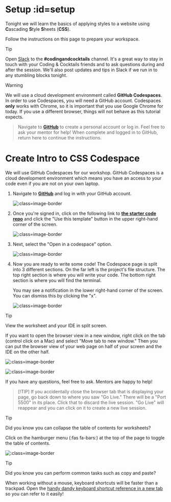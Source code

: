 # Setup :id=setup

Tonight we will learn the basics of applying styles to a website using **C**ascading **S**tyle **S**heets (**CSS**).

Follow the instructions on this page to prepare your workspace.

> [!TIP]
> Open [Slack](http://kcwit.slack.com/) to the **#codingandcocktails** channel. It's a great way to stay in touch with your Coding & Cocktails friends and to ask questions during and after the session. We'll also post updates and tips in Slack if we run in to any stumbling blocks tonight.

> [!WARNING]
> We will use a cloud development environment called **GitHub Codespaces**. In order to use Codespaces, you will need a GitHub account. Codespaces **only** works with Chrome, so it is important that you use Google Chrome for today. If you use a different browser, things will not behave as this tutorial expects.

> Navigate to [**GitHub**](https://github.com) to create a personal account or log in. Feel free to ask your mentor for help! When complete and logged in to GitHub, return here to continue the instructions.

# Create Intro to CSS Codespace

We will use GitHub Codespaces for our workshop. GitHub Codespaces is a cloud development environment which means you have an access to your code even if you are not on your own laptop.

1. Navigate to [**GitHub**](https://github.com/login) and log in with your GitHub account.

    ![](./images/github_login.png ":class=image-border")

2. Once you're signed in, click on the following link to [**the starter code repo**](https://github.com/KansasCityWomeninTechnology/Coding-and-Cocktails-Intro-to-CSS) and click the "Use this template" button in the upper right-hand corner of the screen.

    ![](./images/intro_css_repo_page.png ":class=image-border")

3. Next, select the "Open in a codespace" option.

    ![](./images/open_in_codespace.png ":class=image-border")

4. Now you are ready to write some code! The Codespace page is split into 3 different sections. On the far left is the project's file structure. The top right section is where you will write your code. The bottom right section is where you will find the terminal.

    You may see a notification in the lower right-hand corner of the screen. You can dismiss this by clicking the "x".

    ![](./images/LiveServer_notification.png ":class=image-border")

> [!TIP]
> View the worksheet and your IDE in split screen.
>
> If you want to open the browser view in a new window, right click on the tab (control click on a Mac) and select "Move tab to new window." Then you can put the browser view of your web page on half of your screen and the IDE on the other half.
>
> ![](./images/move_to_new_window.png ":class=image-border")
>
> ![](./images/side_by_side.png ":class=image-border")
>
> If you have any questions, feel free to ask. Mentors are happy to help!

> [!TIP] If you accidentally close the browser tab that is displaying your page, go back down to where you saw "Go Live." There will be a "Port 5500" in its place. Click that to discard the live session. "Go Live" will reappear and you can click on it to create a new live session.

> [!TIP]
> Did you know you can collapse the table of contents for worksheets?
>
> Click on the hamburger menu (:fas fa-bars:) at the top of the page to toggle the table of contents.
>
> ![](./images/collapse_toc.png ":class=image-border")

> [!TIP]
> Did you know you can perform common tasks such as copy and paste?
>
> When working without a mouse, keyboard shortcuts will be faster than a trackpad. Open the [handy dandy keyboard shortcut reference in a new tab](/css/references/ ":target=_blank") so you can refer to it easily!
